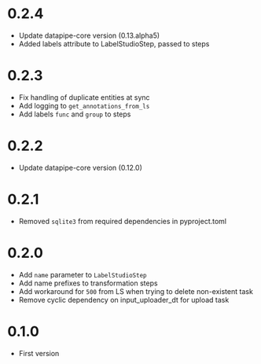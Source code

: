 # 0.2.4
* Update datapipe-core version (0.13.alpha5)
* Added labels attribute to LabelStudioStep, passed to steps

# 0.2.3

* Fix handling of duplicate entities at sync
* Add logging to `get_annotations_from_ls`
* Add labels `func` and `group` to steps

# 0.2.2

* Update datapipe-core version (0.12.0)

# 0.2.1

* Removed `sqlite3` from required dependencies in pyproject.toml

# 0.2.0

* Add `name` parameter to `LabelStudioStep`
* Add name prefixes to transformation steps
* Add workaround for `500` from LS when trying to delete non-existent task
* Remove cyclic dependency on input_uploader_dt for upload task

# 0.1.0

* First version